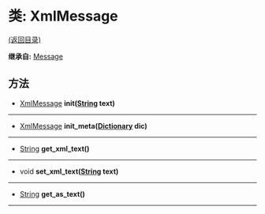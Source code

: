 # 类: XmlMessage  
[(返回目录)](README.md)  
  
**继承自:** [Message](Message.md)  
  
## 方法 
  
- [XmlMessage](XmlMessage.md) **init([String](https://docs.godotengine.org/en/latest/classes/class_string.html) text)**  
  
---  
  
- [XmlMessage](XmlMessage.md) **init_meta([Dictionary](https://docs.godotengine.org/en/latest/classes/class_dictionary.html) dic)**  
  
---  
  
- [String](https://docs.godotengine.org/en/latest/classes/class_string.html) **get_xml_text()**  
  
---  
  
- void **set_xml_text([String](https://docs.godotengine.org/en/latest/classes/class_string.html) text)**  
  
---  
  
- [String](https://docs.godotengine.org/en/latest/classes/class_string.html) **get_as_text()**  
  
---  
  

